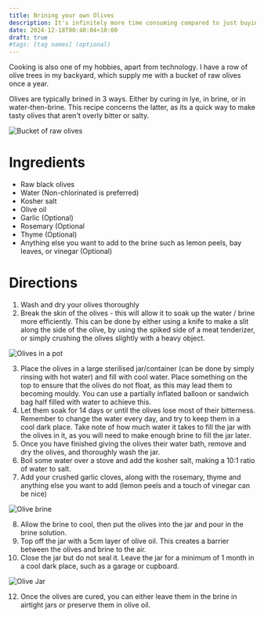 ```yaml
---
title: Brining your own Olives
description: It's infinitely more time consuming compared to just buying them, but it is undeniably satisfying.
date: 2024-12-18T00:40:04+10:00
draft: true
#tags: [tag names] (optional)
---
```


Cooking is also one of my hobbies, apart from technology. I have a row of olive trees in my backyard, which supply me with a bucket of raw olives once a year.

Olives are typically brined in 3 ways. Either by curing in lye, in brine, or in water-then-brine. This recipe concerns the latter, as its a quick way to make tasty olives that aren't overly bitter or salty.

![Bucket of raw olives](https://i.imgur.com/ccVdNgw.jpeg)

# Ingredients

- Raw black olives
- Water (Non-chlorinated is preferred)
- Kosher salt
- Olive oil
- Garlic (Optional)
- Rosemary (Optional
- Thyme (Optional)
- Anything else you want to add to the brine such as lemon peels, bay leaves, or vinegar (Optional)

# Directions

1. Wash and dry your olives thoroughly
2. Break the skin of the olives - this will allow it to soak up the water / brine more efficiently. This can be done by either using a knife to make a slit along the side of the olive, by using the spiked side of a meat tenderizer, or simply crushing the olives slightly with a heavy object.

![Olives in a pot](https://i.imgur.com/3Fs6jFa.jpeg)

3. Place the olives in a large sterilised jar/container (can be done by simply rinsing with hot water) and fill with cool water. Place something on the top to ensure that the olives do not float, as this may lead them to becoming mouldy. You can use a partially inflated balloon or sandwich bag half filled with water to achieve this.
4. Let them soak for 14 days or until the olives lose most of their bitterness. Remember to change the water every day, and try to keep them in a cool dark place. Take note of how much water it takes to fill the jar with the olives in it, as you will need to make enough brine to fill the jar later.
5. Once you have finished giving the olives their water bath, remove and dry the olives, and thoroughly wash the jar.
6. Boil some water over a stove and add the kosher salt, making a 10:1 ratio of water to salt. 
7. Add your crushed garlic cloves, along with the rosemary, thyme and anything else you want to add (lemon peels and a touch of vinegar can be nice)

![Olive brine](https://i.imgur.com/csV1tjZ.jpeg)

8. Allow the brine to cool, then put the olives into the jar and pour in the brine solution.
9. Top off the jar with a 5cm layer of olive oil. This creates a barrier between the olives and brine to the air.
10. Close the jar but do not seal it. Leave the jar for a minimum of 1 month in a cool dark place, such as a garage or cupboard.

![Olive Jar](https://i.imgur.com/jT0qNpl.jpeg)

12. Once the olives are cured, you can either leave them in the brine in airtight jars or preserve them in olive oil. 
